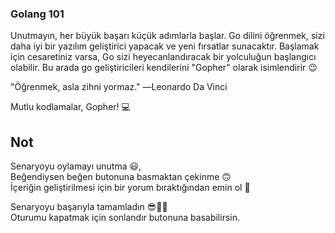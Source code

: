 ### Golang 101

Unutmayın, her büyük başarı küçük adımlarla başlar. Go dilini öğrenmek, sizi daha iyi bir yazılım geliştirici yapacak ve yeni fırsatlar sunacaktır. Başlamak için cesaretiniz varsa, Go sizi heyecanlandıracak bir yolculuğun başlangıcı olabilir. Bu arada go geliştiricileri kendilerini "Gopher" olarak isimlendirir 😉

"Öğrenmek, asla zihni yormaz." ―Leonardo Da Vinci
  
Mutlu kodlamalar, Gopher!  💻 

## Not

Senaryoyu oylamayı unutma 😃, <br />
Beğendiysen beğen butonuna basmaktan çekinme 🙃<br />
İçeriğin geliştirilmesi için bir yorum bıraktığından emin ol 🙏<br />

Senaryoyu başarıyla tamamladın 😎👏🏻<br />
Oturumu kapatmak için sonlandır butonuna basabilirsin.

